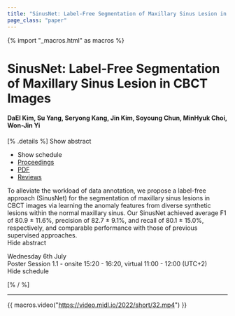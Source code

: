 ```yaml
---
title: "SinusNet: Label-Free Segmentation of Maxillary Sinus Lesion in CBCT Images"
page_class: "paper"
---
```


{% import "_macros.html" as macros %}

# SinusNet: Label-Free Segmentation of Maxillary Sinus Lesion in CBCT Images

#### DaEl Kim, Su Yang, Seryong Kang, Jin Kim, Soyoung Chun, MinHyuk Choi, Won-Jin Yi

[% .details %]
<a class="toggle_visibility" data-selector=".abstract" data-level="3">Show abstract</a>
- <a class="toggle_visibility" data-selector=".schedule" data-level="3">Show schedule</a>
- <a href="">Proceedings</a>
- <a href="https://openreview.net/pdf?id=YrcmnyRKnyi">PDF</a>
- <a href="https://openreview.net/forum?id=YrcmnyRKnyi">Reviews</a>

<p>
    <span class="abstract">
        To alleviate the workload of data annotation, we propose a label-free approach (SinusNet) for the segmentation of maxillary sinus lesions in CBCT images via learning the anomaly features from diverse synthetic lesions within the normal maxillary sinus. Our SinusNet achieved average F1 of 80.9 ± 11.6%, precision of 82.7 ± 9.1%, and recall of 80.1 ± 15.0%, respectively, and comparable performance with those of previous supervised approaches.
        <br>
        <span class="actions"><a class="toggle_visibility" data-level="2">Hide abstract</a></span>
    </span>
</p>

<p>
    <span class="schedule">
        Wednesday 6th July<br>Poster Session 1.1 - onsite 15:20 - 16:20, virtual 11:00 - 12:00 (UTC+2)
        <br>
        <span class="actions"><a class="toggle_visibility" data-level="2">Hide schedule</a></span>
    </span>
</p>

[% / %]


---
{{ macros.video("https://video.midl.io/2022/short/32.mp4") }}
